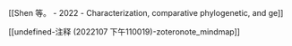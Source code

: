 [[Shen 等。 - 2022 - Characterization, comparative phylogenetic, and ge]]

[[undefined-注释 (2022107 下午110019)-zoteronote_mindmap]]